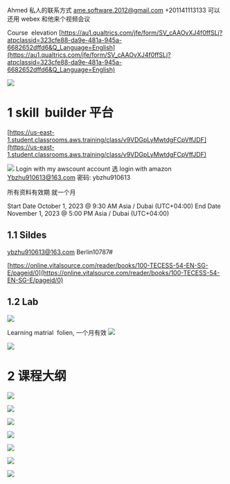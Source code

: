 Ahmed 私人的联系方式
ame.software.2012@gmail.com
+201141113133
可以还用 webex 和他来个视频会议

Course  elevation
[https://au1.qualtrics.com/jfe/form/SV_cAAOvXJ4f0ffSLj?atpclassid=323cfe88-da9e-481a-945a-6682652dffd6&Q_Language=English](https://au1.qualtrics.com/jfe/form/SV_cAAOvXJ4f0ffSLj?atpclassid=323cfe88-da9e-481a-945a-6682652dffd6&Q_Language=English)


![](image/Pasted%20image%2020231010185103.png)

# 1 skill  builder 平台
[https://us-east-1.student.classrooms.aws.training/class/v9VDGpLyMwtdgFCpVffJDF](https://us-east-1.student.classrooms.aws.training/class/v9VDGpLyMwtdgFCpVffJDF)

![](image/Pasted%20image%2020231010185009.png)
Login with my awscount account 
选 login with amazon 
Ybzhu910613@163.com 
密码: ybzhu910613

所有资料有效期 就一个月 

Start Date
    October 1, 2023 @ 9:30 AM
    Asia / Dubai (UTC+04:00)
End Date
    November 1, 2023 @ 5:00 PM
    Asia / Dubai (UTC+04:00)

## 1.1 Sildes

ybzhu910613@163.com
Berlin10787#

[https://online.vitalsource.com/reader/books/100-TECESS-54-EN-SG-E/pageid/0](https://online.vitalsource.com/reader/books/100-TECESS-54-EN-SG-E/pageid/0)


## 1.2 Lab

![](image/Pasted%20image%2020231010185714.png)


Learning matrial  folien, 一个月有效
![](image/Pasted%20image%2020231010185041.png)

![](image/Pasted%20image%2020231010185057.png)


# 2 课程大纲


![](image/Pasted%20image%2020231010185318.png)



![](image/Pasted%20image%2020231010185323.png)


![](image/Pasted%20image%2020231010185328.png)


![](image/Pasted%20image%2020231010185332.png)


![](image/Pasted%20image%2020231010185337.png)


![](image/Pasted%20image%2020231010185340.png)


![](image/Pasted%20image%2020231010185344.png)




